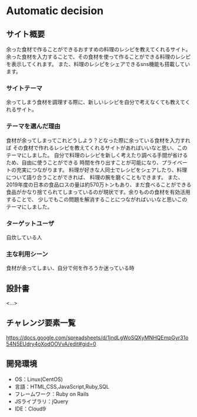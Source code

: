 # Automatic decision

## サイト概要
余った食材で作ることができるおすすめの料理のレシピを教えてくれるサイト。
余った食材を入力することで、その食材を使って作ることができる料理のレシピを表示してくれます。
また、料理のレシピをシェアできるsns機能も搭載しています。

### サイトテーマ
余ってしまう食材を調理する際に、新しいレシピを自分で考えなくても教えてくれるサイト。

### テーマを選んだ理由
食材が余ってしまってこれどうしよう？となった際に余っている食材を入力すれば
その食材で作れるレシピを教えてくれるサイトがあればいいなと思い、このテーマにしました。
自分で料理のレシピを新しく考えたり調べる手間が省けるため、自由に使うことができる
時間を作り出すことが可能になり、プライベートの充実につながります。
料理が好きな人同士でレシピをシェアしたり、料理について語り合うことができれば、
料理の腕を磨くこともできます。
また、2019年度の日本の食品ロスの量は約570万トンもあり、まだ食べることができる
食品がかなり捨てられてしまっているのが現状です。余りものの食材を有効活用することで、
少しでもこの問題を解消することにつながればいいなと思いこのテーマにしました。


### ターゲットユーザ
自炊している人

### 主な利用シーン
食材が余ってしまい、自分で何を作ろうか迷っている時

## 設計書
<...>

## チャレンジ要素一覧
<https://docs.google.com/spreadsheets/d/1jndLgWoSQXyMNHQEmpGyr31o54N5EUdry4oXodOOVvA/edit#gid=0>

## 開発環境
- OS：Linux(CentOS)
- 言語：HTML,CSS,JavaScript,Ruby,SQL
- フレームワーク：Ruby on Rails
- JSライブラリ：jQuery
- IDE：Cloud9
